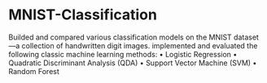 # MNIST-Classification
Builded and compared various classification models on the MNIST dataset—a collection of handwritten digit images. 
implemented and evaluated the following classic machine learning methods:
• Logistic Regression
• Quadratic Discriminant Analysis (QDA)
• Support Vector Machine (SVM)
• Random Forest
